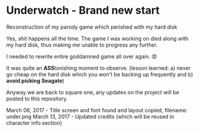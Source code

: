 # Underwatch - Brand new start
Reconstruction of my parody game which perished with my hard disk

Yes, shit happens all the time. The game I was working on died along with my hard disk, thus making me unable to progress any further.

I needed to rewrite entire goddamned game all over again. :rage:

It was quite an **ASS**tonishing moment to observe. (lesson learned: a) never go cheap on the hard disk which you won't be backing up frequently and b) **avoid picking Seagate**)

Anyway we are back to square one, any updates on the project will be posted to this repository.

March 06, 2017 - Title screen and font found and layout copied, filename: under.png
March 13, 2017 - Updated credits (which will be reused in character info section)
